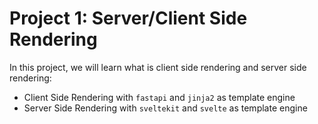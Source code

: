 # Project 1: Server/Client Side Rendering

In this project, we will learn what is client side rendering and server side rendering:

- Client Side Rendering with `fastapi` and `jinja2` as template engine
- Server Side Rendering with `sveltekit` and `svelte` as template engine
